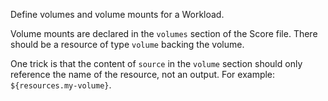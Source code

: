 Define volumes and volume mounts for a Workload.

Volume mounts are declared in the `volumes` section of the Score file. There should be a resource of type `volume` backing the volume.

One trick is that the content of `source` in the `volume` section should only reference the name of the resource, not an output. For example: `${resources.my-volume}`.
